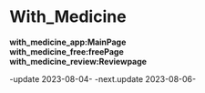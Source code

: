 # With_Medicine
**<div>with_medicine_app:MainPage</div>**
**<div>with_medicine_free:freePage</div>**
**<div>with_medicine_review:Reviewpage</div>**

-update 2023-08-04-
-next.update 2023-08-06-


